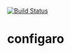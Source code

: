 [![Build Status](https://jenkins.cholewa.cloud/buildStatus/icon?job=Configaro)](https://jenkins.cholewa.cloud/job/Configaro/)

# configaro
